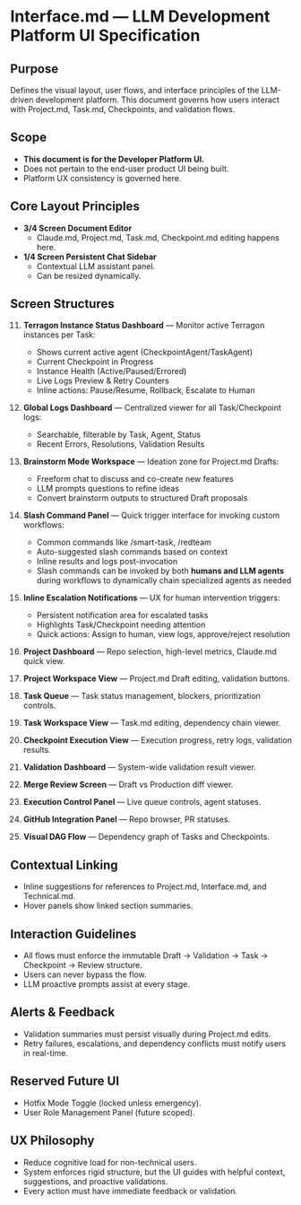 # Interface.md — LLM Development Platform UI Specification

## Purpose
Defines the visual layout, user flows, and interface principles of the LLM-driven development platform. This document governs how users interact with Project.md, Task.md, Checkpoints, and validation flows.

## Scope
- **This document is for the Developer Platform UI.**
- Does not pertain to the end-user product UI being built.
- Platform UX consistency is governed here.

## Core Layout Principles
- **3/4 Screen Document Editor**
  - Claude.md, Project.md, Task.md, Checkpoint.md editing happens here.
- **1/4 Screen Persistent Chat Sidebar**
  - Contextual LLM assistant panel.
  - Can be resized dynamically.

## Screen Structures
11. **Terragon Instance Status Dashboard** — Monitor active Terragon instances per Task:
    - Shows current active agent (CheckpointAgent/TaskAgent)
    - Current Checkpoint in Progress
    - Instance Health (Active/Paused/Errored)
    - Live Logs Preview & Retry Counters
    - Inline actions: Pause/Resume, Rollback, Escalate to Human

12. **Global Logs Dashboard** — Centralized viewer for all Task/Checkpoint logs:
    - Searchable, filterable by Task, Agent, Status
    - Recent Errors, Resolutions, Validation Results

13. **Brainstorm Mode Workspace** — Ideation zone for Project.md Drafts:
    - Freeform chat to discuss and co-create new features
    - LLM prompts questions to refine ideas
    - Convert brainstorm outputs to structured Draft proposals

14. **Slash Command Panel** — Quick trigger interface for invoking custom workflows:
    - Common commands like /smart-task, /redteam
    - Auto-suggested slash commands based on context
    - Inline results and logs post-invocation
    - Slash commands can be invoked by both **humans and LLM agents** during workflows to dynamically chain specialized agents as needed

15. **Inline Escalation Notifications** — UX for human intervention triggers:
    - Persistent notification area for escalated tasks
    - Highlights Task/Checkpoint needing attention
    - Quick actions: Assign to human, view logs, approve/reject resolution
1. **Project Dashboard** — Repo selection, high-level metrics, Claude.md quick view.
2. **Project Workspace View** — Project.md Draft editing, validation buttons.
3. **Task Queue** — Task status management, blockers, prioritization controls.
4. **Task Workspace View** — Task.md editing, dependency chain viewer.
5. **Checkpoint Execution View** — Execution progress, retry logs, validation results.
6. **Validation Dashboard** — System-wide validation result viewer.
7. **Merge Review Screen** — Draft vs Production diff viewer.
8. **Execution Control Panel** — Live queue controls, agent statuses.
9. **GitHub Integration Panel** — Repo browser, PR statuses.
10. **Visual DAG Flow** — Dependency graph of Tasks and Checkpoints.

## Contextual Linking
- Inline suggestions for references to Project.md, Interface.md, and Technical.md.
- Hover panels show linked section summaries.

## Interaction Guidelines
- All flows must enforce the immutable Draft → Validation → Task → Checkpoint → Review structure.
- Users can never bypass the flow.
- LLM proactive prompts assist at every stage.

## Alerts & Feedback
- Validation summaries must persist visually during Project.md edits.
- Retry failures, escalations, and dependency conflicts must notify users in real-time.

## Reserved Future UI
- Hotfix Mode Toggle (locked unless emergency).
- User Role Management Panel (future scoped).

## UX Philosophy
- Reduce cognitive load for non-technical users.
- System enforces rigid structure, but the UI guides with helpful context, suggestions, and proactive validations.
- Every action must have immediate feedback or validation.

